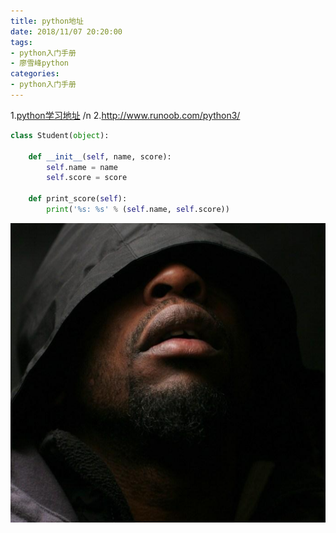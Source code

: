 ```yaml
---
title: python地址
date: 2018/11/07 20:20:00
tags: 
- python入门手册
- 廖雪峰python
categories: 
- python入门手册
---
```


1.[python学习地址](https://www.liaoxuefeng.com/wiki/0014316089557264a6b348958f449949df42a6d3a2e542c000 "python学习地址")
/n
2.http://www.runoob.com/python3/
```python
class Student(object):

    def __init__(self, name, score):
        self.name = name
        self.score = score

    def print_score(self):
        print('%s: %s' % (self.name, self.score))
```

![post-cover](https://raw.githubusercontent.com/Constantine-Harris/Constantine-Harris.github.io/hexo/themes/hexo-theme-Claudia/blackman.png "post-cover")

